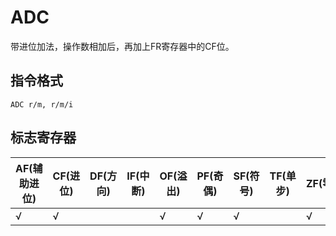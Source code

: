 # ADC
带进位加法，操作数相加后，再加上FR寄存器中的CF位。

## 指令格式
```
ADC r/m, r/m/i
```

## 标志寄存器
| AF(辅助进位) | CF(进位) | DF(方向) | IF(中断) | OF(溢出) | PF(奇偶) | SF(符号) | TF(单步) | ZF(零) |
|---|---|---|---|---|---|---|---|---|
| √ | √ |  |  | √ | √ | √ |  | √ |